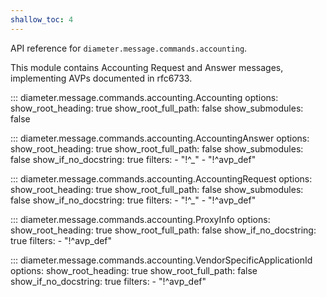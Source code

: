 ```yaml
---
shallow_toc: 4
---
```

API reference for `diameter.message.commands.accounting`.

This module contains Accounting Request and Answer messages, implementing
AVPs documented in rfc6733.

::: diameter.message.commands.accounting.Accounting
    options:
      show_root_heading: true
      show_root_full_path: false
      show_submodules: false


::: diameter.message.commands.accounting.AccountingAnswer
    options:
      show_root_heading: true
      show_root_full_path: false
      show_submodules: false
      show_if_no_docstring: true
      filters:
        - "!^_"
        - "!^avp_def"


::: diameter.message.commands.accounting.AccountingRequest
    options:
      show_root_heading: true
      show_root_full_path: false
      show_submodules: false
      show_if_no_docstring: true
      filters:
        - "!^_"
        - "!^avp_def"


::: diameter.message.commands.accounting.ProxyInfo
    options:
      show_root_heading: true
      show_root_full_path: false
      show_if_no_docstring: true
      filters:
        - "!^avp_def"


::: diameter.message.commands.accounting.VendorSpecificApplicationId
    options:
      show_root_heading: true
      show_root_full_path: false
      show_if_no_docstring: true
      filters:
        - "!^avp_def"